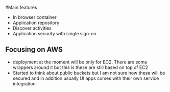 #Main features

 * In browser container
 * Application repository
 * Discover activities
 * Application security with single sign-on

## Focusing on AWS
 * deployment at the moment will be only for EC2. There are some wrappers around it but this is these are still based on top of EC2
 * Started to think about public buckets but I am not sure how these will be secured and in addition usually UI apps comes with their own service integration
 
 
 
  
